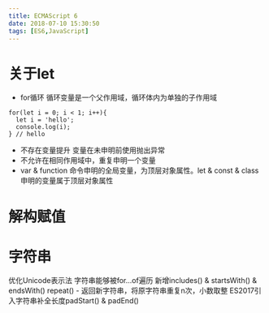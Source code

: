 ```yaml
---
title: ECMAScript 6
date: 2018-07-10 15:30:50
tags: [ES6,JavaScript]
---
```

# 关于let

- for循环
循环变量是一个父作用域，循环体内为单独的子作用域
```
for(let i = 0; i < 1; i++){
  let i = 'hello';
  console.log(i);
} // hello
```
- 不存在变量提升
变量在未申明前使用抛出异常
- 不允许在相同作用域中，重复申明一个变量
- var & function 命令申明的全局变量，为顶层对象属性。let & const & class 申明的变量属于顶层对象属性

# 解构赋值

# 字符串
优化Unicode表示法
字符串能够被for...of遍历
新增includes() & startsWith() & endsWith()
repeat() - 返回新字符串，将原字符串重复n次，小数取整
ES2017引入字符串补全长度padStart() & padEnd()